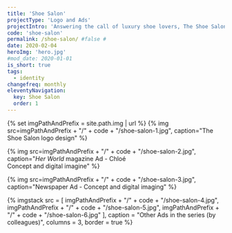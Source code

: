 ```yaml
---
title: 'Shoe Salon'
projectType: 'Logo and Ads'
projectIntro: 'Answering the call of luxury shoe lovers, The Shoe Salon carry brands such as <i>Manolo Blahnik, Jil Sander, Marc Jacobs, Kenzo,</i> and <i>Bruno Magli</i>.<br><br>The identity was designed to give a glimpse of what the brand is about and marketed with image-driven campaigns to express individuality, product personalities, and stories through art and style.'
code: 'shoe-salon'
permalink: /shoe-salon/ #false #
date: 2020-02-04
heroImg: 'hero.jpg'
#mod_date: 2020-01-01
is_short: true
tags: 
  - identity
changefreq: monthly
eleventyNavigation:
  key: Shoe Salon
  order: 1
---
```

{% set imgPathAndPrefix = site.path.img | url %}
{% img src=imgPathAndPrefix + "/" + code + "/shoe-salon-1.jpg", caption="The Shoe Salon logo design" %}

{% img src=imgPathAndPrefix + "/" + code + "/shoe-salon-2.jpg", caption="<i>Her World</i> magazine Ad - Chloé<br>Concept and digital imagine" %}

{% img src=imgPathAndPrefix + "/" + code + "/shoe-salon-3.jpg", caption="Newspaper Ad - Concept and digital imaging" %}

{% imgstack src = [
            imgPathAndPrefix + "/" + code + "/shoe-salon-4.jpg", 
            imgPathAndPrefix + "/" + code + "/shoe-salon-5.jpg", 
            imgPathAndPrefix + "/" + code + "/shoe-salon-6.jpg"
          ],
          caption = "Other Ads in the series (by colleagues)",
          columns = 3,
          border = true
%}